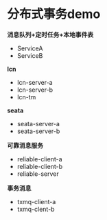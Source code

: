 # 分布式事务demo

**消息队列+定时任务+本地事件表**
- ServiceA
- ServiceB

**lcn**
- lcn-server-a
- lcn-server-b
- lcn-tm

**seata**
- seata-server-a
- seata-server-b

**可靠消息服务**
- reliable-client-a
- reliable-client-b
- reliable-server

**事务消息**
- txmq-client-a
- txmq-clent-b
